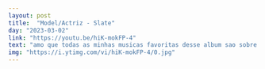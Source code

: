 ```yaml
---
layout: post
title:  "Model/Actriz - Slate"
day: "2023-03-02"
link: "https://youtu.be/hiK-mokFP-4"
text: "amo que todas as minhas musicas favoritas desse album sao sobre gay sex"
img: "https://i.ytimg.com/vi/hiK-mokFP-4/0.jpg"
---
```


